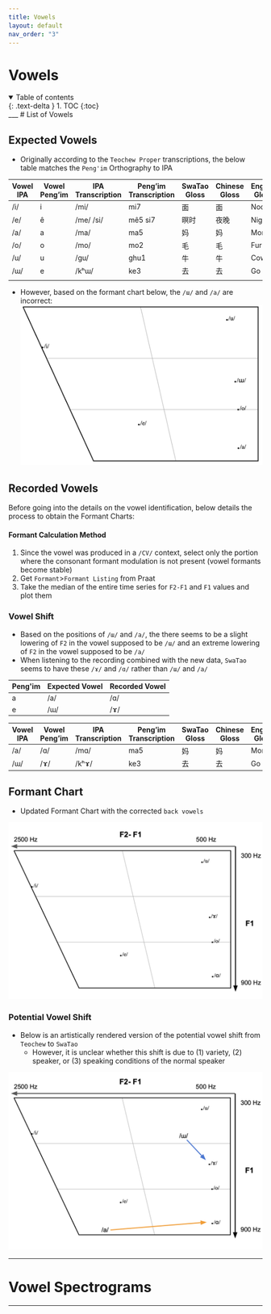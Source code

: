 ```yaml
---
title: Vowels
layout: default
nav_order: "3"
---
```

# Vowels

<details open markdown="block">
  <summary>
    Table of contents
  </summary>
  {: .text-delta }
1. TOC
{:toc}
</details>
___
# List of Vowels

## Expected Vowels
- Originally according to the `Teochew Proper` transcriptions, the below table matches the `Peng'im` Orthography to IPA

| Vowel IPA | Vowel Peng’im | IPA Transcription | Peng’im Transcription | SwaTao Gloss | Chinese Gloss | English Gloss |
| --------- | ------------- | ----------------- | --------------------- | ------------ | ------------- | ------------- |
| /i/       | i             | /mi/              | mi7                   | 面            | 面             | Noodle        |
| /e/       | ê             | /me/ /si/         | mê5 si7               | 暝时           | 夜晚            | Night         |
| /a/       | a             | /ma/              | ma5                   | 妈            | 妈             | Mom           |
| /o/       | o             | /mo/              | mo2                   | 毛            | 毛             | Fur           |
| /u/       | u             | /gu/              | ghu1                  | 牛            | 牛             | Cow           |
| /ɯ/       | e             | /kʰɯ/             | ke3                   | 去            | 去             | Go            |
|           |               |                   |                       |              |               |               |

- However, based on the formant chart below, the `/ɯ/` and `/a/` are incorrect:
![](assets/vowels/Original_Vowel_Chart.png)
## Recorded Vowels
Before going into the details on the vowel identification, below details the process to obtain the Formant Charts:
#### Formant Calculation Method
1. Since the vowel was produced in a `/CV/` context, select only the portion where the consonant formant modulation is not present (vowel formants become stable)
2. Get `Formant`>`Formant Listing` from Praat
3. Take the median of the entire time series for `F2-F1` and `F1` values and plot them

### Vowel Shift
- Based on the positions of `/ɯ/` and `/a/`, the there seems to be a slight lowering of `F2` in the vowel supposed to be `/ɯ/` and an extreme lowering of `F2` in the vowel supposed to be `/a/`
- When listening to the recording combined with the new data, `SwaTao` seems to have these `/ɤ/` and `/ɑ/` rather than `/ɯ/` and `/a/`

| Peng'im | Expected Vowel | Recorded Vowel |
| ------- | -------------- | -------------- |
| a       | /a/            | /ɑ/            |
| e       | /ɯ/            | /ɤ/            

| Vowel IPA | Vowel Peng’im | IPA Transcription | Peng’im Transcription | SwaTao Gloss | Chinese Gloss | English Gloss |
| --------- | ------------- | ----------------- | --------------------- | ------------ | ------------- | ------------- |
| /a/       | /ɑ/           | /mɑ/              | ma5                   | 妈            | 妈             | Mom           |
| /ɯ/       | /ɤ/           | /kʰɤ/             | ke3                   | 去            | 去             | Go            |

## Formant Chart
- Updated Formant Chart with the corrected `back vowels`

![Annotated Vowel Chart Image](assets/vowels/Annotated_Vowel_chart.png)


### Potential Vowel Shift
- Below is an artistically rendered version of the potential vowel shift from `Teochew` to `SwaTao`
	- However, it is unclear whether this shift is due to (1) variety, (2) speaker, or (3) speaking conditions of the normal speaker

![potential_vowel_shift image](assets/vowels/Potential_Vowel_Shift.png)

___
# Vowel Spectrograms

____
[^1]: 


